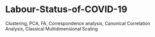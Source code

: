 # Labour-Status-of-COVID-19

Clustering, PCA, FA, Correspondence analysis, Canonical Correlation Analysis, Classical Multidimensional Scaling
